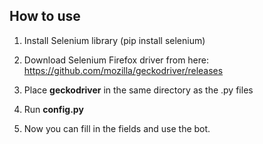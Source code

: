  ## How to use ##
 1. Install Selenium library (pip install selenium)
 1. Download Selenium Firefox driver from here: https://github.com/mozilla/geckodriver/releases
 2. Place <b>geckodriver</b> in the same directory as the .py files

 3. Run <b>config.py</b>
 4. Now you can fill in the fields and use the bot.
 
